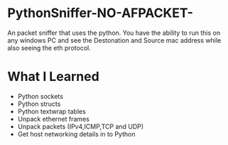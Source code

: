 # PythonSniffer-NO-AFPACKET-

An packet sniffer that uses the python. You have the ability to run this on any windows PC and see the Destonation and Source mac address
while also seeing the eth protocol.

# What I Learned

- Python sockets
- Python structs
- Python textwrap tables
- Unpack ethernet frames
- Unpack packets (IPv4,ICMP,TCP and UDP)
- Get host networking details in to Python
